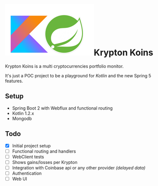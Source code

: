 # ![Kotlin Spring](kotlin-spring.png)Krypton Koins

Krypton Koins is a multi cryptocurrencies portfolio monitor.

It's just a POC project to be a playground for *Kotlin* and the new Spring 5 features.

## Setup
- Spring Boot 2 with Webflux and functional routing
- Kotlin 1.2.x
- Mongodb

## Todo
- [x] Initial project setup
- [ ] Functional routing and handlers
- [ ] WebClient tests
- [ ] Shows gains/losses per Krypton
- [ ] Integration with Coinbase api or any other provider _(delayed data)_
- [ ] Authentication
- [ ] Web UI
